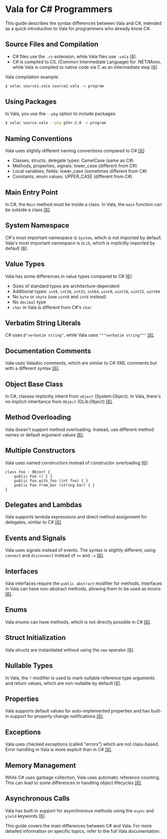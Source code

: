 # Vala for C# Programmers

This guide describes the syntax differences between Vala and C#, intended as a quick introduction to Vala for programmers who already know C#.

## Source Files and Compilation

- C# files use the `.cs` extension, while Vala files use `.vala` [[6]](https://poe.com/citation?message_id=211460081876&citation=6).
- C# is compiled to CIL (Common Intermediate Language) for .NET/Mono, while Vala is compiled to native code via C as an intermediate step [[6]](https://poe.com/citation?message_id=211460081876&citation=6).

Vala compilation example:
```bash
$ valac source1.vala source2.vala -o program
```

## Using Packages

In Vala, you use the `--pkg` option to include packages:
```bash
$ valac source.vala --pkg gtk+-2.0 -o program
```

## Naming Conventions

Vala uses slightly different naming conventions compared to C# [[6]](https://poe.com/citation?message_id=211460081876&citation=6):

- Classes, structs, delegate types: CamelCase (same as C#)
- Methods, properties, signals: lower_case (different from C#)
- Local variables, fields: lower_case (sometimes different from C#)
- Constants, enum values: UPPER_CASE (different from C#)

## Main Entry Point

In C#, the `Main` method must be inside a class. In Vala, the `main` function can be outside a class [[6]](https://poe.com/citation?message_id=211460081876&citation=6).

## System Namespace

C#'s most important namespace is `System`, which is not imported by default. Vala's most important namespace is `GLib`, which is implicitly imported by default [[6]](https://poe.com/citation?message_id=211460081876&citation=6).

## Value Types

Vala has some differences in value types compared to C# [[6]](https://poe.com/citation?message_id=211460081876&citation=6):
- Sizes of standard types are architecture-dependent
- Additional types: `int8`, `int16`, `int32`, `int64`, `uint8`, `uint16`, `uint32`, `uint64`
- No `byte` or `sbyte` (use `uint8` and `int8` instead)
- No `decimal` type
- `char` in Vala is different from C#'s `char`

## Verbatim String Literals

C# uses `@"verbatim string"`, while Vala uses `"""verbatim string"""` [[6]](https://poe.com/citation?message_id=211460081876&citation=6).

## Documentation Comments

Vala uses Valadoc comments, which are similar to C# XML comments but with a different syntax [[6]](https://poe.com/citation?message_id=211460081876&citation=6).

## Object Base Class

In C#, classes implicitly inherit from `object` (System.Object). In Vala, there's no implicit inheritance from `Object` (GLib.Object) [[6]](https://poe.com/citation?message_id=211460081876&citation=6).

## Method Overloading

Vala doesn't support method overloading. Instead, use different method names or default argument values [[6]](https://poe.com/citation?message_id=211460081876&citation=6).

## Multiple Constructors

Vala uses named constructors instead of constructor overloading [[6]](https://poe.com/citation?message_id=211460081876&citation=6):

```vala
class Foo : Object {
    public Foo () { }
    public Foo.with_foo (int foo) { }
    public Foo.from_bar (string bar) { }
}
```

## Delegates and Lambdas

Vala supports lambda expressions and direct method assignment for delegates, similar to C# [[6]](https://poe.com/citation?message_id=211460081876&citation=6).

## Events and Signals

Vala uses signals instead of events. The syntax is slightly different, using `connect` and `disconnect` instead of `+=` and `-=` [[6]](https://poe.com/citation?message_id=211460081876&citation=6).

## Interfaces

Vala interfaces require the `public abstract` modifier for methods. Interfaces in Vala can have non-abstract methods, allowing them to be used as mixins [[6]](https://poe.com/citation?message_id=211460081876&citation=6).

## Enums

Vala enums can have methods, which is not directly possible in C# [[6]](https://poe.com/citation?message_id=211460081876&citation=6).

## Struct Initialization

Vala structs are instantiated without using the `new` operator [[6]](https://poe.com/citation?message_id=211460081876&citation=6).

## Nullable Types

In Vala, the `?` modifier is used to mark nullable reference type arguments and return values, which are non-nullable by default [[6]](https://poe.com/citation?message_id=211460081876&citation=6).

## Properties

Vala supports default values for auto-implemented properties and has built-in support for property change notifications [[6]](https://poe.com/citation?message_id=211460081876&citation=6).

## Exceptions

Vala uses checked exceptions (called "errors") which are not class-based. Error handling in Vala is more explicit than in C# [[6]](https://poe.com/citation?message_id=211460081876&citation=6).

## Memory Management

While C# uses garbage collection, Vala uses automatic reference counting. This can lead to some differences in handling object lifecycles [[6]](https://poe.com/citation?message_id=211460081876&citation=6).

## Asynchronous Calls

Vala has built-in support for asynchronous methods using the `async` and `yield` keywords [[6]](https://poe.com/citation?message_id=211460081876&citation=6).

This guide covers the main differences between C# and Vala. For more detailed information on specific topics, refer to the full Vala documentation.

